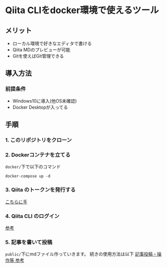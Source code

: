 # Qiita CLIをdocker環境で使えるツール
## メリット
- ローカル環境で好きなエディタで書ける
- Qiita MDのプレビューが可能
- Gitを使えばGit管理できる

## 導入方法
### 前提条件
- Windows10に導入(他OS未確認)
- Docker Desktopが入ってる

## 手順
### 1. このリポジトリをクローン

### 2. Dockerコンテナを立てる
`docker/`下で以下のコマンド
```
docker-compose up -d
```

### 3. Qiita のトークンを発行する
[こちらに手]([https://qiita.com/Qiita/items/666e190490d0af90a92b#qiita-%E3%81%AE%E3%83%88%E3%83%BC%E3%82%AF%E3%83%B3%E3%82%92%E7%99%BA%E8%A1%8C%E3%81%99%E3%82%8B)

### 4. Qiita CLI のログイン
[参考](https://qiita.com/Qiita/items/666e190490d0af90a92b#qiita-cli-%E3%81%AE%E3%83%AD%E3%82%B0%E3%82%A4%E3%83%B3)

### 5. 記事を書いて投稿
`public/`下にmdファイル作っていきます。
続きの使用方法は以下
[記事投稿・操作等 参考](https://qiita.com/Qiita/items/666e190490d0af90a92b#qiita-preview-%E3%81%AE%E8%B5%B7%E5%8B%95%E3%83%97%E3%83%AC%E3%83%93%E3%83%A5%E3%83%BC%E7%94%BB%E9%9D%A2%E3%81%AE%E8%A1%A8%E7%A4%BA)

